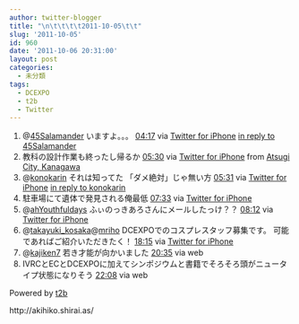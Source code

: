```yaml
---
author: twitter-blogger
title: "\n\t\t\t\t2011-10-05\t\t"
slug: '2011-10-05'
id: 960
date: '2011-10-06 20:31:00'
layout: post
categories:
  - 未分類
tags:
  - DCEXPO
  - t2b
  - Twitter
---
```


<div xmlns:georss="http://www.georss.org/georss">

1.  <span><span>@[45Salamander](http://twitter.com/45Salamander "45Salamander") いますよ。。。</span> <span>[<span>04:17</span>](http://twitter.com/o_ob/status/121605004846055424) <span>via [Twitter for iPhone](http://twitter.com/#!/download/iphone)</span> [in reply to 45Salamander](http://twitter.com/45Salamander/status/121406645262745600)</span></span>
2.  <span><span>教科の設計作業も終ったし帰るか</span> <span>[<span>05:30</span>](http://twitter.com/o_ob/status/121623272575082496) <span>via [Twitter for iPhone](http://twitter.com/#!/download/iphone)</span> from [Atsugi City, Kanagawa<span></span>](http://maps.google.com/maps?q=35.48630568,139.34174428)</span></span>
3.  <span><span>@[konokarin](http://twitter.com/konokarin "konokarin") それは知ってた 「ダメ絶対」じゃ無い方</span> <span>[<span>05:31</span>](http://twitter.com/o_ob/status/121623559373201408) <span>via [Twitter for iPhone](http://twitter.com/#!/download/iphone)</span> [in reply to konokarin](http://twitter.com/konokarin/status/121400512829603840)</span></span>
4.  <span><span>駐車場にて遺体で発見される俺最低</span> <span>[<span>07:33</span>](http://twitter.com/o_ob/status/121654166614589440) <span>via [Twitter for iPhone](http://twitter.com/#!/download/iphone)</span></span></span>
5.  <span><span>@[ahYouthfuldays](http://twitter.com/ahYouthfuldays "ahYouthfuldays") ふぃのっきあろさんにメールしたっけ？？</span> <span>[<span>08:12</span>](http://twitter.com/o_ob/status/121664059614564352) <span>via [Twitter for iPhone](http://twitter.com/#!/download/iphone)</span></span></span>
6.  <span><span>@[takayuki_kosaka](http://twitter.com/takayuki_kosaka "takayuki_kosaka")@[mriho](http://twitter.com/mriho "mriho") DCEXPOでのコスプレスタッフ募集です。 可能であればご紹介いただきたく！</span> <span>[<span>18:15</span>](http://twitter.com/o_ob/status/121815726939062272) <span>via [Twitter for iPhone](http://twitter.com/#!/download/iphone)</span></span></span>
7.  <span><span>@[kajiken7](http://twitter.com/kajiken7 "kajiken7") 若き才能が向かいました</span> <span>[<span>20:35</span>](http://twitter.com/o_ob/status/121851120384606208) <span>via web</span></span></span>
8.  <span><span>IVRCとECとDCEXPOに加えてシンポジウムと書籍でそろそろ頭がニュータイプ状態になりそう</span> <span>[<span>22:08</span>](http://twitter.com/o_ob/status/121874492439003136) <span>via web</span></span></span>

</div>

Powered by [t2b](http://t2b.utilz.jp/)

<div>http://akihiko.shirai.as/</div>